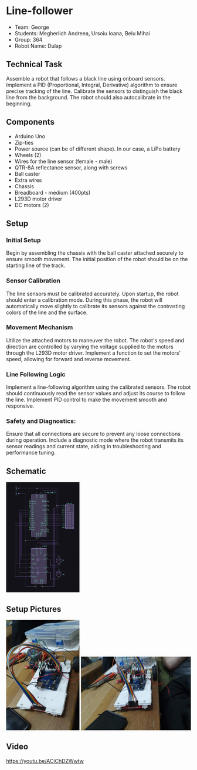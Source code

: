 #                                                            Line-follower


* Team: George
* Students: Megherlich Andreea, Ursoiu Ioana, Belu Mihai
* Group: 364
* Robot Name: Dulap
  

## Technical Task
Assemble a robot that follows a black line using onboard sensors. Implement a PID (Proportional, Integral, Derivative) algorithm to ensure precise tracking of the line. Calibrate the sensors to distinguish the black line from the background. The robot should also autocalibrate in the beginning.

## Components
* Arduino Uno
* Zip-ties
* Power source (can be of different shape). In our case, a LiPo battery
* Wheels (2)
* Wires for the line sensor (female - male)
* QTR-8A reflectance sensor, along with screws
* Ball caster
* Extra wires 
* Chassis
* Breadboard - medium (400pts)
* L293D motor driver
* DC motors (2)


## Setup

### Initial Setup
Begin by assembling the chassis with the ball caster attached securely to ensure smooth movement. The initial position of the robot should be on the starting line of the track.

### Sensor Calibration
The line sensors must be calibrated accurately. Upon startup, the robot should enter a calibration mode. During this phase, the robot will automatically move slightly to calibrate its sensors against the contrasting colors of the line and the surface.

### Movement Mechanism
Utilize the attached motors to maneuver the robot. The robot's speed and direction are controlled by varying the voltage supplied to the motors through the L293D motor driver. Implement a function to set the motors' speed, allowing for forward and reverse movement.

### Line Following Logic
Implement a line-following algorithm using the calibrated sensors. The robot should continuously read the sensor values and adjust its course to follow the line. Implement PID control to make the movement smooth and responsive.

### Safety and Diagnostics: 
Ensure that all connections are secure to prevent any loose connections during operation. Include a diagnostic mode where the robot transmits its sensor readings and current state, aiding in troubleshooting and performance tuning.

## Schematic
<img src="dulap_electric.png" width="200" height="300" />

## Setup Pictures
<img src="dulap2.jpeg" width="200" height="300" /> <img src="dulap1.jpeg" width="300" height="200" /> 


## Video
https://youtu.be/ACiChDZWwtw
